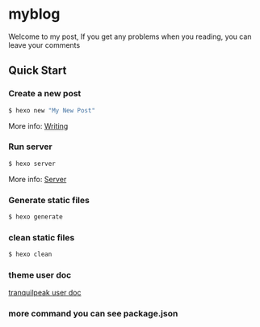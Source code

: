 # myblog

Welcome to my post, If you get any problems when you reading, you can leave your comments

## Quick Start

### Create a new post

``` bash
$ hexo new "My New Post"
```

More info: [Writing](https://hexo.io/docs/writing.html)

### Run server

``` bash
$ hexo server
```

More info: [Server](https://hexo.io/docs/server.html)

### Generate static files

``` bash
$ hexo generate
```

### clean static files

``` bash
$ hexo clean
```

### theme user doc

[tranquilpeak user doc](https://github.com/LouisBarranqueiro/hexo-theme-tranquilpeak/blob/master/docs/user.md)

### more command you can see package.json
